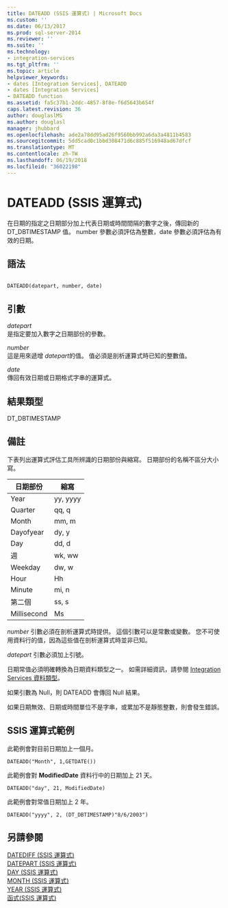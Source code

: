 ```yaml
---
title: DATEADD (SSIS 運算式) | Microsoft Docs
ms.custom: ''
ms.date: 06/13/2017
ms.prod: sql-server-2014
ms.reviewer: ''
ms.suite: ''
ms.technology:
- integration-services
ms.tgt_pltfrm: ''
ms.topic: article
helpviewer_keywords:
- dates [Integration Services], DATEADD
- dates [Integration Services]
- DATEADD function
ms.assetid: fa5c37b1-2ddc-4857-8f8e-f6d5643b654f
caps.latest.revision: 36
author: douglaslMS
ms.author: douglasl
manager: jhubbard
ms.openlocfilehash: ade2a78dd95ad26f9560bb992a6da3a4811b4583
ms.sourcegitcommit: 5dd5cad0c1bbd308471d6c885f516948ad67dfcf
ms.translationtype: MT
ms.contentlocale: zh-TW
ms.lasthandoff: 06/19/2018
ms.locfileid: "36022198"
---
```

# <a name="dateadd-ssis-expression"></a>DATEADD (SSIS 運算式)
  在日期的指定之日期部分加上代表日期或時間間隔的數字之後，傳回新的 DT_DBTIMESTAMP 值。 number 參數必須評估為整數，date 參數必須評估為有效的日期。  
  
## <a name="syntax"></a>語法  
  
```  
  
DATEADD(datepart, number, date)  
```  
  
## <a name="arguments"></a>引數  
 *datepart*  
 是指定要加入數字之日期部份的參數。  
  
 *number*  
 這是用來遞增 *datepart*的值。 值必須是剖析運算式時已知的整數值。  
  
 *date*  
 傳回有效日期或日期格式字串的運算式。  
  
## <a name="result-types"></a>結果類型  
 DT_DBTIMESTAMP  
  
## <a name="remarks"></a>備註  
 下表列出運算式評估工具所辨識的日期部份與縮寫。 日期部份的名稱不區分大小寫。  
  
|日期部份|縮寫|  
|--------------|-------------------|  
|Year|yy, yyyy|  
|Quarter|qq, q|  
|Month|mm, m|  
|Dayofyear|dy, y|  
|Day|dd, d|  
|週|wk, ww|  
|Weekday|dw, w|  
|Hour|Hh|  
|Minute|mi, n|  
|第二個|ss, s|  
|Millisecond|Ms|  
  
 *number* 引數必須在剖析運算式時提供。 這個引數可以是常數或變數。 您不可使用資料行的值，因為這些值在剖析運算式時並非已知。  
  
 *datepart* 引數必須加上引號。  
  
 日期常值必須明確轉換為日期資料類型之一。 如需詳細資訊，請參閱 [Integration Services 資料類型](../data-flow/integration-services-data-types.md)。  
  
 如果引數為 Null，則 DATEADD 會傳回 Null 結果。  
  
 如果日期無效、日期或時間單位不是字串，或累加不是靜態整數，則會發生錯誤。  
  
## <a name="ssis-expression-examples"></a>SSIS 運算式範例  
 此範例會對目前日期加上一個月。  
  
```  
DATEADD("Month", 1,GETDATE())  
```  
  
 此範例會對 **ModifiedDate** 資料行中的日期加上 21 天。  
  
```  
DATEADD("day", 21, ModifiedDate)  
```  
  
 此範例會對常值日期加上 2 年。  
  
```  
DATEADD("yyyy", 2, (DT_DBTIMESTAMP)"8/6/2003")  
```  
  
## <a name="see-also"></a>另請參閱  
 [DATEDIFF &#40;SSIS 運算式&#41;](datediff-ssis-expression.md)   
 [DATEPART &#40;SSIS 運算式&#41;](datepart-ssis-expression.md)   
 [DAY &#40;SSIS 運算式&#41;](day-ssis-expression.md)   
 [MONTH &#40;SSIS 運算式&#41;](month-ssis-expression.md)   
 [YEAR &#40;SSIS 運算式&#41;](year-ssis-expression.md)   
 [函式&#40;SSIS 運算式&#41;](functions-ssis-expression.md)  
  
  